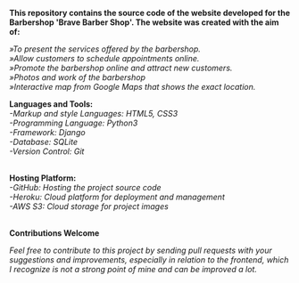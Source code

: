 <b>This repository contains the source code of the website developed for the Barbershop 'Brave Barber Shop'. The website was created with the aim of:</b>

<i>»To present the services offered by the barbershop.</br>
»Allow customers to schedule appointments online.</br>
»Promote the barbershop online and attract new customers.</br>
»Photos and work of the barbershop</br>
»Interactive map from Google Maps that shows the exact location.</br></i>

<strong>Languages and Tools:</strong></br>
<i>-Markup and style Languages: HTML5, CSS3</br>
-Programming Language: Python3</br>
-Framework: Django</br>
-Database: SQLite</br>
-Version Control: Git</i></br></br>

<b>Hosting Platform:</b></br>
<i>-GitHub: Hosting the project source code</br>
-Heroku: Cloud platform for deployment and management</br>
-AWS S3: Cloud storage for project images</i></br></br>

<b>Contributions Welcome</b>

<i>Feel free to contribute to this project by sending pull requests with your suggestions and improvements, especially in relation to the frontend, which I recognize is not a strong point of mine and can be improved a lot.</i>
